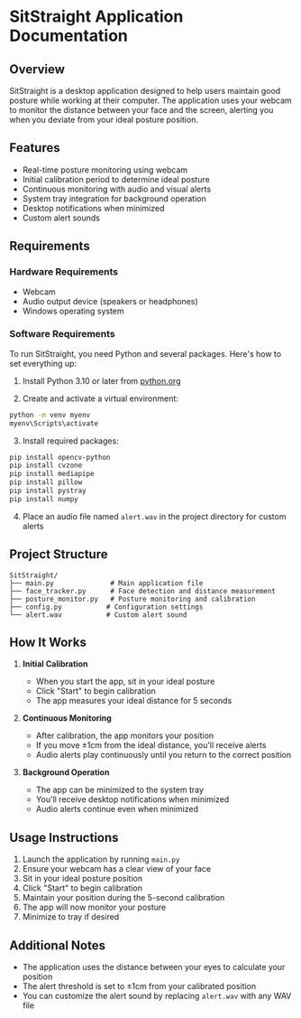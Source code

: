 # SitStraight Application Documentation

## Overview
SitStraight is a desktop application designed to help users maintain good posture while working at their computer. The application uses your webcam to monitor the distance between your face and the screen, alerting you when you deviate from your ideal posture position.

## Features
- Real-time posture monitoring using webcam
- Initial calibration period to determine ideal posture
- Continuous monitoring with audio and visual alerts
- System tray integration for background operation
- Desktop notifications when minimized
- Custom alert sounds

## Requirements

### Hardware Requirements
- Webcam
- Audio output device (speakers or headphones)
- Windows operating system

### Software Requirements
To run SitStraight, you need Python and several packages. Here's how to set everything up:

1. Install Python 3.10 or later from [python.org](https://python.org)

2. Create and activate a virtual environment:
```bash
python -m venv myenv
myenv\Scripts\activate
```

3. Install required packages:
```bash
pip install opencv-python
pip install cvzone
pip install mediapipe
pip install pillow
pip install pystray
pip install numpy
```

4. Place an audio file named `alert.wav` in the project directory for custom alerts

## Project Structure
```
SitStraight/
├── main.py              # Main application file
├── face_tracker.py      # Face detection and distance measurement
├── posture_monitor.py   # Posture monitoring and calibration
├── config.py           # Configuration settings
└── alert.wav           # Custom alert sound
```

## How It Works

1. **Initial Calibration**
   - When you start the app, sit in your ideal posture
   - Click "Start" to begin calibration
   - The app measures your ideal distance for 5 seconds

2. **Continuous Monitoring**
   - After calibration, the app monitors your position
   - If you move ±1cm from the ideal distance, you'll receive alerts
   - Audio alerts play continuously until you return to the correct position

3. **Background Operation**
   - The app can be minimized to the system tray
   - You'll receive desktop notifications when minimized
   - Audio alerts continue even when minimized

## Usage Instructions

1. Launch the application by running `main.py`
2. Ensure your webcam has a clear view of your face
3. Sit in your ideal posture position
4. Click "Start" to begin calibration
5. Maintain your position during the 5-second calibration
6. The app will now monitor your posture
7. Minimize to tray if desired

## Additional Notes
- The application uses the distance between your eyes to calculate your position
- The alert threshold is set to ±1cm from your calibrated position
- You can customize the alert sound by replacing `alert.wav` with any WAV file
